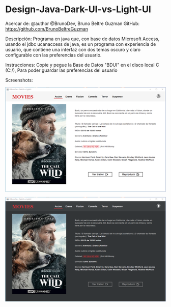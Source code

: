 # Design-Java-Dark-UI-vs-Light-UI

Acercar de:
@author @BrunoDev, Bruno Beltre Guzman
GitHub: https://github.com/BrunoBeltreGuzman

Descripción: 
Programa en java que, con base de datos Microsoft Access, 
usando el jdbc ucanaccess de java, es un programa con experiencia de usuario, 
que contiene una interfaz con dos temas oscuro y claro configurable con las preferencias del usuario.

Instrucciones: 
Copie y pegue la Base de Datos "BDUI" en el disco local C (C:/), 
Para poder guardar las preferencias del usuario

Screenshots: 

![Image](https://github.com/BrunoBeltreGuzman/Design-Java-Dark-UI-vs-Light-UI/blob/master/Screenshot1%20.png)

![Image](https://github.com/BrunoBeltreGuzman/Design-Java-Dark-UI-vs-Light-UI/blob/master/Screenshot2.png)
